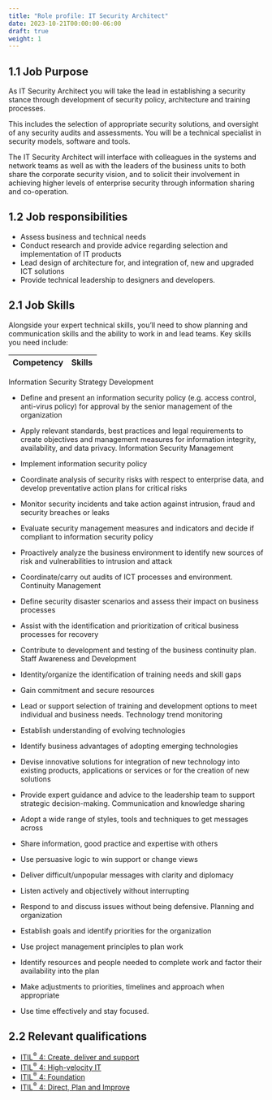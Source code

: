 ```yaml
---
title: "Role profile: IT Security Architect"
date: 2023-10-21T00:00:00-06:00
draft: true
weight: 1
---
```


## 1.1 Job Purpose
As IT Security Architect you will take the lead in establishing a security stance through development of security policy, architecture and training processes.

This includes the selection of appropriate security solutions, and oversight of any security audits and assessments. You will be a technical specialist in security models, software and tools.

The IT Security Architect will interface with colleagues in the systems and network teams as well as with the leaders of the business units to both share the corporate security vision, and to solicit their involvement in achieving higher levels of enterprise security through information sharing and co-operation.

## 1.2 Job responsibilities
- Assess business and technical needs
- Conduct research and provide advice regarding selection and implementation of IT products
- Lead design of architecture for, and integration of, new and upgraded ICT solutions
- Provide technical leadership to designers and developers.

## 2.1 Job Skills
Alongside your expert technical skills, you’ll need to show planning and communication skills and the ability to work in and lead teams. Key skills you need include:

| Competency | Skills |
| - | - |
Information Security Strategy Development
* Define and present an information security policy (e.g. access control, anti-virus policy) for approval by the senior management of the organization
* Apply relevant standards, best practices and legal requirements to create objectives and management measures for information integrity, availability, and data privacy.
Information Security Management
* Implement information security policy
* Coordinate analysis of security risks with respect to enterprise data, and develop preventative action plans for critical risks
* Monitor security incidents and take action against intrusion, fraud and security breaches or leaks
* Evaluate security management measures and indicators and decide if compliant to information security policy
* Proactively analyze the business environment to identify new sources of risk and vulnerabilities to intrusion and attack
* Coordinate/carry out audits of ICT processes and environment.
Continuity Management
* Define security disaster scenarios and assess their impact on business processes
* Assist with the identification and prioritization of critical business processes for recovery
* Contribute to development and testing of the business continuity plan.
Staff Awareness and Development
* Identity/organize the identification of training needs and skill gaps
* Gain commitment and secure resources
* Lead or support selection of training and development options to meet individual and business needs.
Technology trend monitoring
* Establish understanding of evolving technologies
    
* Identify business advantages of adopting emerging technologies
* Devise innovative solutions for integration of new technology into existing products, applications or services or for the creation of new solutions
* Provide expert guidance and advice to the leadership team to support strategic decision-making.
Communication and knowledge sharing
* Adopt a wide range of styles, tools and techniques to get messages across
* Share information, good practice and expertise with others
* Use persuasive logic to win support or change views
* Deliver difficult/unpopular messages with clarity and diplomacy
* Listen actively and objectively without interrupting
* Respond to and discuss issues without being defensive.
Planning and organization
* Establish goals and identify priorities for the organization
* Use project management principles to plan work
* Identify resources and people needed to complete work and factor their availability into the plan
* Make adjustments to priorities, timelines and approach when appropriate
* Use time effectively and stay focused.

## 2.2 Relevant qualifications
- [ITIL<sup>®</sup> 4: Create, deliver and support](https://www.axelos.com/certifications/itil-service-management/managing-professional/create-deliver-and-support)
- [ITIL<sup>®</sup> 4: High-velocity IT](https://www.axelos.com/certifications/itil-service-management/managing-professional/high-velocity-it)
- [ITIL<sup>®</sup> 4: Foundation](https://www.axelos.com/certifications/itil-service-management/itil-4-foundation)
- [ITIL<sup>®</sup> 4: Direct, Plan and Improve](https://www.axelos.com/certifications/itil-service-management/managing-professional/direct-plan-and-improve)

